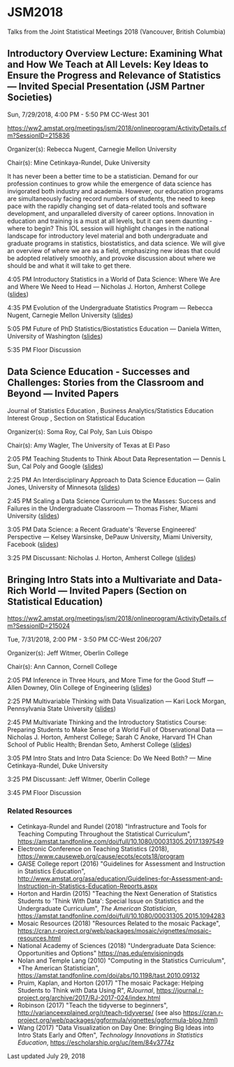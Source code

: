 # JSM2018
Talks from the Joint Statistical Meetings 2018 (Vancouver, British Columbia)



## Introductory Overview Lecture: Examining What and How We Teach at All Levels: Key Ideas to Ensure the Progress and Relevance of Statistics — Invited Special Presentation (JSM Partner Societies)

Sun, 7/29/2018, 4:00 PM - 5:50 PM	CC-West 301

https://ww2.amstat.org/meetings/jsm/2018/onlineprogram/ActivityDetails.cfm?SessionID=215836



Organizer(s): Rebecca Nugent, Carnegie Mellon University

Chair(s): Mine Cetinkaya-Rundel, Duke University

It has never been a better time to be a statistician. Demand for our profession continues to grow while the emergence of data science has invigorated both industry and academia. However, our education programs are simultaneously facing record numbers of students, the need to keep pace with the rapidly changing set of data-related tools and software development, and unparalleled diversity of career options. Innovation in education and training is a must at all levels, but it can seem daunting - where to begin? This IOL session will highlight changes in the national landscape for introductory level material and both undergraduate and graduate programs in statistics, biostatistics, and data science. We will give an overview of where we are as a field, emphasizing new ideas that could be adopted relatively smoothly, and provoke discussion about where we should be and what it will take to get there.


4:05 PM	Introductory Statistics in a World of Data Science: Where We Are and Where We Need to Head — Nicholas J. Horton, Amherst College ([slides](https://github.com/Amherst-Statistics/JSM2018/blob/master/jsm-iol2018.pdf))

4:35 PM	Evolution of the Undergraduate Statistics Program — Rebecca Nugent, Carnegie Mellon University ([slides](https://github.com/Amherst-Statistics/JSM2018/blob/master/JSM-IOLnugent.pdf))


5:05 PM	Future of PhD Statistics/Biostatistics Education — Daniela Witten, University of Washington ([slides](https://github.com/Amherst-Statistics/JSM2018/blob/master/Witten-JSM-2018-IOL.pdf))

5:35 PM	Floor Discussion

## Data Science Education - Successes and Challenges: Stories from the Classroom and Beyond — Invited Papers

Journal of Statistics Education , Business Analytics/Statistics Education Interest Group , Section on Statistical Education

Organizer(s): Soma Roy, Cal Poly, San Luis Obispo

Chair(s): Amy Wagler, The University of Texas at El Paso

2:05 PM	Teaching Students to Think About Data Representation — Dennis L Sun, Cal Poly and Google ([slides](https://github.com/Amherst-Statistics/JSM2018/blob/master/Sun_data_science.pdf))

2:25 PM	An Interdisciplinary Approach to Data Science Education — Galin Jones, University of Minnesota ([slides](https://github.com/Amherst-Statistics/JSM2018/blob/master/Jones_JSM2018.pdf))

2:45 PM	Scaling a Data Science Curriculum to the Masses: Success and Failures in the Undergraduate Classroom — Thomas Fisher, Miami University ([slides](https://github.com/Amherst-Statistics/JSM2018/blob/master/2018jsmFisherPresentation.pdf))

3:05 PM	Data Science: a Recent Graduate's 'Reverse Engineered' Perspective — Kelsey Warsinske, DePauw University, Miami University, Facebook ([slides](https://github.com/Amherst-Statistics/JSM2018/blob/master/Warsinske.pptx))

3:25 PM	Discussant: Nicholas J. Horton, Amherst College ([slides](https://github.com/Amherst-Statistics/JSM2018/blob/master/jsm2018discuss.pdf))

## Bringing Intro Stats into a Multivariate and Data-Rich World — Invited Papers (Section on Statistical Education)

https://ww2.amstat.org/meetings/jsm/2018/onlineprogram/ActivityDetails.cfm?SessionID=215024

Tue, 7/31/2018, 2:00 PM - 3:50 PM	CC-West 206/207


Organizer(s): Jeff Witmer, Oberlin College

Chair(s): Ann Cannon, Cornell College

2:05 PM	Inference in Three Hours, and More Time for the Good Stuff — Allen Downey, Olin College of Engineering ([slides](http://allendowney.blogspot.com/2018/06/inference-in-three-hours.html))

2:25 PM	Multivariable Thinking with Data Visualization — Kari Lock Morgan, Pennsylvania State University ([slides](http://www.personal.psu.edu/klm47/presentations.htm))

2:45 PM	Multivariate Thinking and the Introductory Statistics Course: Preparing Students to Make Sense of a World Full of Observational Data — Nicholas J. Horton, Amherst College; Sarah C Anoke, Harvard TH Chan School of Public Health; Brendan Seto, Amherst College ([slides](https://github.com/Amherst-Statistics/JSM2018/blob/master/jsm2018confound.pdf))

3:05 PM	Intro Stats and Intro Data Science: Do We Need Both? — Mine Cetinkaya-Rundel, Duke University

3:25 PM	Discussant: Jeff Witmer, Oberlin College

3:45 PM	Floor Discussion





### Related Resources

- Cetinkaya-Rundel and Rundel (2018) "Infrastructure and Tools for Teaching Computing Throughout the Statistical Curriculum", https://amstat.tandfonline.com/doi/full/10.1080/00031305.2017.1397549
- Electronic Conference on Teaching Statistics (2018), https://www.causeweb.org/cause/ecots/ecots18/program
- GAISE College report (2016) "Guidelines for Assessment and Instruction in Statistics Education", http://www.amstat.org/asa/education/Guidelines-for-Assessment-and-Instruction-in-Statistics-Education-Reports.aspx
- Horton and Hardin (2015) "Teaching the Next Generation of Statistics Students to 'Think With Data': Special Issue on Statistics and the Undergraduate Curriculum", *The American Statistician*, 
https://amstat.tandfonline.com/doi/full/10.1080/00031305.2015.1094283
- Mosaic Resources (2018) "Resources Related to the mosaic Package", https://cran.r-project.org/web/packages/mosaic/vignettes/mosaic-resources.html
- National Academy of Sciences (2018) "Undergraduate Data Science: Opportunities and Options" https://nas.edu/envisioningds
- Nolan and Temple Lang (2010) "Computing in the Statistics Curriculum", *The American Statistician", https://amstat.tandfonline.com/doi/abs/10.1198/tast.2010.09132
- Pruim, Kaplan, and Horton (2017) "The mosaic Package: Helping Students to Think with Data Using R", *RJournal*, https://journal.r-project.org/archive/2017/RJ-2017-024/index.html
- Robinson (2017) "Teach the tidyverse to beginners", http://varianceexplained.org/r/teach-tidyverse/ (see also https://cran.r-project.org/web/packages/ggformula/vignettes/ggformula-blog.html)
- Wang (2017) "Data Visualization on Day One: Bringing Big Ideas into Intro Stats Early and Often", *Technology Innovations in Statistics Education*, https://escholarship.org/uc/item/84v3774z

Last updated July 29, 2018
